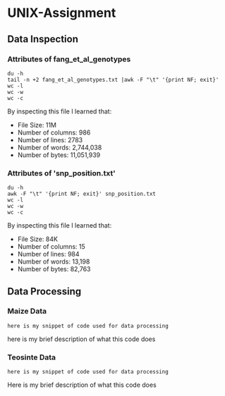 # UNIX-Assignment

## Data Inspection

### Attributes of fang_et_al_genotypes
```
du -h
tail -n +2 fang_et_al_genotypes.txt |awk -F "\t" '{print NF; exit}'
wc -l
wc -w
wc -c
```
 By inspecting this file I learned that:
 
 * File Size: 11M
 * Number of columns: 986
 * Number of lines: 2783
 * Number of words: 2,744,038
 * Number of bytes: 11,051,939
 
 ### Attributes of 'snp_position.txt'
 
 ```
du -h
awk -F "\t" '{print NF; exit}' snp_position.txt
wc -l
wc -w
wc -c
 ```
 By inspecting this file I learned that:

 * File Size: 84K
 * Number of columns: 15
 * Number of lines: 984
 * Number of words: 13,198
 * Number of bytes: 82,763

 ## Data Processing
 
 ### Maize Data
 ```
 here is my snippet of code used for data processing
 ```
 here is my brief description of what this code does
 
 ### Teosinte Data
 ```
 here is my snippet of code used for data processing
 ```
 Here is my brief description of what this code does
